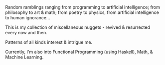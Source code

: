 Random ramblings ranging from programming to artificial intelligence; from philosophy to art & math; from poetry to physics, from artificial intelligence to human ignorance...

This is my collection of miscellaneous nuggets - revived & resurrected every now and then.

Patterns of all kinds interest & intrigue me.

Currently, I'm also into Functional Programming (using Haskell), Math, & Machine Learning. 

